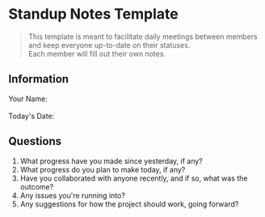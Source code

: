 # Standup Notes Template

> This template is meant to facilitate daily meetings between members and keep everyone up-to-date on their statuses. <br />
Each member will fill out their own notes.<br />

## Information
Your Name: <br /><br />
Today's Date: 

## Questions
1. What progress have you made since yesterday, if any? 
2. What progress do you plan to make today, if any? 
3. Have you collaborated with anyone recently, and if so, what was the outcome? 
4. Any issues you're running into? 
5. Any suggestions for how the project should work, going forward? 
